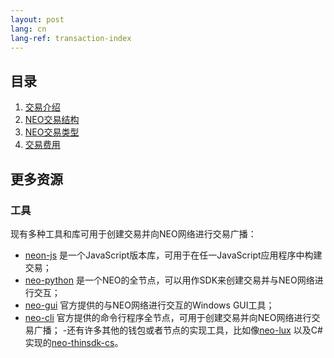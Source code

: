```yaml
---
layout: post
lang: cn
lang-ref: transaction-index
---
```


## 目录

1. [交易介绍](1-交易介绍.md)
2. [NEO交易结构](2-NEO交易结构.md)
3. [NEO交易类型](3-NEO交易类型.md)
4. [交易费用](4-NEO交易费用.md)

## 更多资源
### 工具
现有多种工具和库可用于创建交易并向NEO网络进行交易广播：

- [neon-js](https://github.com/CityOfZion/neon-js) 是一个JavaScript版本库，可用于在任一JavaScript应用程序中构建交易；
- [neo-python](https://github.com/CityOfZion/neo-python) 是一个NEO的全节点，可以用作SDK来创建交易并与NEO网络进行交互；
- [neo-gui](https://github.com/neo-project/neo-gui/) 官方提供的与NEO网络进行交互的Windows GUI工具；
- [neo-cli](https://github.com/neo-project/neo-cli/) 官方提供的命令行程序全节点，可用于创建交易并向NEO网络进行交易广播；
-还有许多其他的钱包或者节点的实现工具，比如像[neo-lux](https://github.com/CityOfZion/neo-lux) 以及C#实现的[neo-thinsdk-cs](https://github.com/NewEconoLab/neo-thinsdk-cs)。
